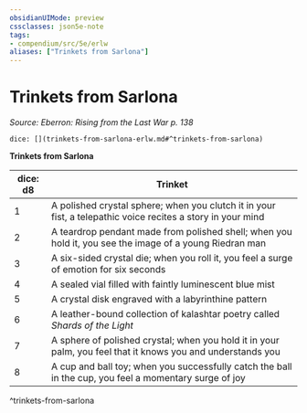 ```yaml
---
obsidianUIMode: preview
cssclasses: json5e-note
tags:
- compendium/src/5e/erlw
aliases: ["Trinkets from Sarlona"]
---
```

# Trinkets from Sarlona
*Source: Eberron: Rising from the Last War p. 138* 

`dice: [](trinkets-from-sarlona-erlw.md#^trinkets-from-sarlona)`

**Trinkets from Sarlona**

| dice: d8 | Trinket |
|----------|---------|
| 1 | A polished crystal sphere; when you clutch it in your fist, a telepathic voice recites a story in your mind |
| 2 | A teardrop pendant made from polished shell; when you hold it, you see the image of a young Riedran man |
| 3 | A six-sided crystal die; when you roll it, you feel a surge of emotion for six seconds |
| 4 | A sealed vial filled with faintly luminescent blue mist |
| 5 | A crystal disk engraved with a labyrinthine pattern |
| 6 | A leather-bound collection of kalashtar poetry called *Shards of the Light* |
| 7 | A sphere of polished crystal; when you hold it in your palm, you feel that it knows you and understands you |
| 8 | A cup and ball toy; when you successfully catch the ball in the cup, you feel a momentary surge of joy |
^trinkets-from-sarlona